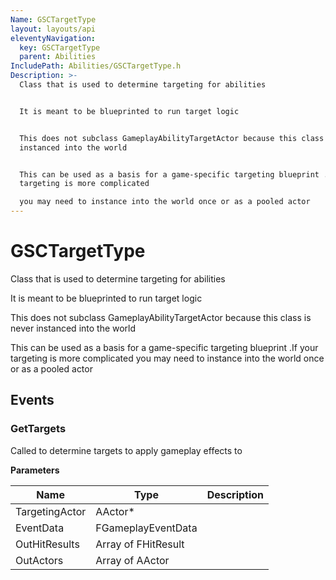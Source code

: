 ```yaml
---
Name: GSCTargetType
layout: layouts/api
eleventyNavigation:
  key: GSCTargetType
  parent: Abilities
IncludePath: Abilities/GSCTargetType.h
Description: >-
  Class that is used to determine targeting for abilities


  It is meant to be blueprinted to run target logic


  This does not subclass GameplayAbilityTargetActor because this class is never
  instanced into the world


  This can be used as a basis for a game-specific targeting blueprint .If your
  targeting is more complicated

  you may need to instance into the world once or as a pooled actor
---
```



# GSCTargetType

Class that is used to determine targeting for abilities

It is meant to be blueprinted to run target logic

This does not subclass GameplayAbilityTargetActor because this class is never instanced into the world

This can be used as a basis for a game-specific targeting blueprint .If your targeting is more complicated
you may need to instance into the world once or as a pooled actor

## Events

### GetTargets

Called to determine targets to apply gameplay effects to

**Parameters**

| Name | Type | Description |
| --- | ---- | --- |
| TargetingActor | AActor\* |  |
| EventData | FGameplayEventData |  |
| OutHitResults | Array of FHitResult |  |
| OutActors | Array of AActor |  |
    
